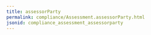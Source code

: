 ```yaml
---
title: assessorParty
permalink: compliance/Assessment.assessorParty.html
jsonid: compliance_assessment_assessorparty
---
```

